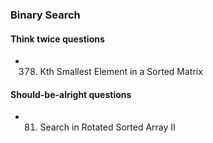 ### Binary Search
#### Think twice questions 
  - 378. Kth Smallest Element in a Sorted Matrix 

#### Should-be-alright questions
  - 81. Search in Rotated Sorted Array II